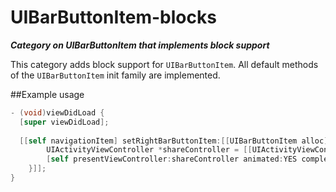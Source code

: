 UIBarButtonItem-blocks
==================

***Category on UIBarButtonItem that implements block support***

This category adds block support for `UIBarButtonItem`.
All default methods of the `UIBarButtonItem` init family are implemented.

##Example usage
``` objective-c
- (void)viewDidLoad {
  [super viewDidLoad];
  
  [[self navigationItem] setRightBarButtonItem:[[UIBarButtonItem alloc] initWithBarButtonSystemItem:UIBarButtonSystemItemAction actionHandler:^{
		UIActivityViewController *shareController = [[UIActivityViewController alloc] initWithActivityItems:@[[NSURL URLWithString:@"https://www.google.com"]] applicationActivities:nil];
		[self presentViewController:shareController animated:YES completion:NULL];
	}]];
}
```
